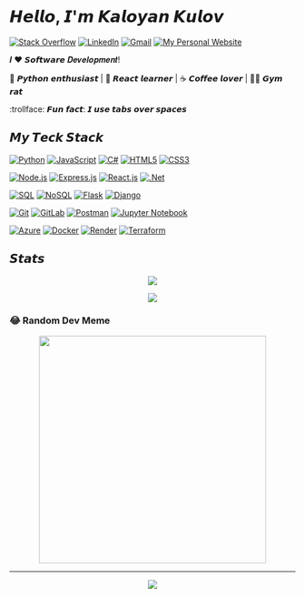 # 𝙃𝙚𝙡𝙡𝙤, 𝙄'𝙢 𝙆𝙖𝙡𝙤𝙮𝙖𝙣 𝙆𝙪𝙡𝙤𝙫

<!-- Contact -->
[![Stack Overflow](https://img.shields.io/badge/-Stackoverflow-FE7A16?style=for-the-badge&logo=stack-overflow&logoColor=white)](https://stackoverflow.com/users/11755510)
[![LinkedIn](https://img.shields.io/badge/linkedin-%230077B5.svg?style=for-the-badge&logo=linkedin&logoColor=white)](https://www.linkedin.com/in/kaloyan-kulov-91899518b/)
[![Gmail](https://img.shields.io/badge/Gmail-D14836?style=for-the-badge&logo=gmail&logoColor=white)](mailto:kulovkaloyan@gmail.com)
[![My Personal Website](https://img.shields.io/badge/My%20Website-Green?style=for-the-badge&color=4CAF50)](https://kaloyan-portfolio.web.app/)

<!-- Bio -->
𝑰 ❤️ 𝙎𝙤𝙛𝙩𝙬𝙖𝙧𝙚 𝑫𝒆𝒗𝒆𝒍𝒐𝒑𝒎𝒆𝒏𝒕!

🐍 𝙋𝙮𝙩𝙝𝙤𝙣 𝙚𝙣𝙩𝙝𝙪𝙨𝙞𝙖𝙨𝙩 | 🍎 𝙍𝙚𝙖𝙘𝙩 𝙡𝙚𝙖𝙧𝙣𝙚𝙧 | ☕️ 𝘾𝙤𝙛𝙛𝙚𝙚 𝙡𝙤𝙫𝙚𝙧 | 💪🏻 𝙂𝙮𝙢 𝙧𝙖𝙩

:trollface: 𝙁𝙪𝙣 𝙛𝙖𝙘𝙩: 𝙄 𝙪𝙨𝙚 𝙩𝙖𝙗𝙨 𝙤𝙫𝙚𝙧 𝙨𝙥𝙖𝙘𝙚𝙨

<!-- Stack -->
## 𝙈𝙮 𝙏𝙚𝙘𝙠 𝙎𝙩𝙖𝙘𝙠
[![Python](https://img.shields.io/badge/-Python-3670A0?style=for-the-badge&logo=python&logoColor=white)](https://www.python.org/)
[![JavaScript](https://img.shields.io/badge/-JavaScript-%23323330?style=for-the-badge&logo=javascript&logoColor=white)](https://developer.mozilla.org/en-US/docs/Web/JavaScript)
[![C#](https://img.shields.io/badge/C%23-%23239120?style=for-the-badge&logo=c-sharp&logoColor=white)](https://docs.microsoft.com/en-us/dotnet/csharp/)
[![HTML5](https://img.shields.io/badge/-HTML5-%23E34F26?style=for-the-badge&logo=html5&logoColor=white)](https://developer.mozilla.org/en-US/docs/Web/HTML)
[![CSS3](https://img.shields.io/badge/-CSS3-%231572B6?style=for-the-badge&logo=css3&logoColor=white)](https://developer.mozilla.org/en-US/docs/Web/CSS)

[![Node.js](https://img.shields.io/badge/-Node.js-%23339933?style=for-the-badge&logo=node.js&logoColor=white)](https://nodejs.org/)
[![Express.js](https://img.shields.io/badge/Express.js-%23404d59?style=for-the-badge&logo=express&logoColor=white)](https://expressjs.com/)
[![React.js](https://img.shields.io/badge/-React.js-%23282C34?style=for-the-badge&logo=react&logoColor=white)](https://reactjs.org/)
[![.Net](https://img.shields.io/badge/.NET-5C2D91?style=for-the-badge&logo=.net&logoColor=white)](https://dotnet.microsoft.com/)

[![SQL](https://img.shields.io/badge/SQL-%2307405e?style=for-the-badge&logo=sqlite&logoColor=white)](https://www.sqlite.org/)
[![NoSQL](https://img.shields.io/badge/NoSQL-%230089BE?style=for-the-badge&logo=mongodb&logoColor=white)](https://www.mongodb.com/)
[![Flask](https://img.shields.io/badge/flask-%23000?style=for-the-badge&logo=flask&logoColor=white)](https://flask.palletsprojects.com/en/2.1.x/)
[![Django](https://img.shields.io/badge/django-%23092E20?style=for-the-badge&logo=django&logoColor=white)](https://www.djangoproject.com/)

[![Git](https://img.shields.io/badge/-Git-%23F05032?style=for-the-badge&logo=git&logoColor=white)](https://git-scm.com/)
[![GitLab](https://img.shields.io/badge/-GitLab-FCA121?style=for-the-badge&logo=gitlab&logoColor=white)](https://about.gitlab.com/)
[![Postman](https://img.shields.io/badge/Postman-%23FF6C37?style=for-the-badge&logo=postman&logoColor=white)](https://www.postman.com/)
[![Jupyter Notebook](https://img.shields.io/badge/Jupyter%20Notebook-%23F37626?style=for-the-badge&logo=jupyter&logoColor=white)](https://jupyter.org/)

[![Azure](https://img.shields.io/badge/Microsoft%20Azure-%230078D4?style=for-the-badge&logo=microsoft-azure&logoColor=white)](https://azure.microsoft.com/)
[![Docker](https://img.shields.io/badge/Docker-%232496ED?style=for-the-badge&logo=docker&logoColor=white)](https://www.docker.com/)
[![Render](https://img.shields.io/badge/-Render-%2346E3B7?style=for-the-badge&logo=render&logoColor=white)](https://render.com/)
[![Terraform](https://img.shields.io/badge/Terraform-%23623CE4?style=for-the-badge&logo=terraform&logoColor=white)](https://www.terraform.io/)

## 𝙎𝙩𝙖𝙩𝙨
<div align="center">
  
  ![](https://github-readme-streak-stats.herokuapp.com/?user=kaloyankerr&theme=transparent&hide_border=false)<br/>
  
  ![](https://github-readme-stats.vercel.app/api/top-langs/?username=kaloyankerr&theme=transparent&hide_border=false&include_all_commits=true&count_private=true&layout=compact)<br/>
  
</div>

### 😂 Random Dev Meme
<div align="center">

<img src='https://memer-new.vercel.app/' style="height: 400px;"/>

---
[![](https://visitcount.itsvg.in/api?id=kaloyankerr&icon=5&color=0)](https://visitcount.itsvg.in)
  
</div>

